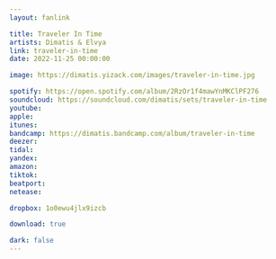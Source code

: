 ```yaml
---
layout: fanlink

title: Traveler In Time
artists: Dimatis & Elvya
link: traveler-in-time
date: 2022-11-25 00:00:00

image: https://dimatis.yizack.com/images/traveler-in-time.jpg

spotify: https://open.spotify.com/album/2RzOr1f4mawYnMKClPF276
soundcloud: https://soundcloud.com/dimatis/sets/traveler-in-time
youtube: 
apple: 
itunes: 
bandcamp: https://dimatis.bandcamp.com/album/traveler-in-time
deezer: 
tidal: 
yandex: 
amazon: 
tiktok: 
beatport: 
netease: 

dropbox: 1o0ewu4jlx9izcb

download: true

dark: false
---
```

